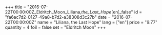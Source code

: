 +++
title = "2016-07-22T00:00:00Z_Eldritch_Moon_Liliana,_the_Last_Hope_[en]_false"
id = "fa6ac7d2-0127-49a8-b7d2-a38308d3c27b"
date = "2016-07-22T00:00:00Z"
name = "Liliana, the Last Hope"
lang = ["en"]
price = "9.77"
quantity = 4
foil = false
set = "Eldritch Moon"
+++
